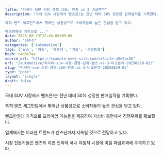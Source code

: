```yaml
---
title: "럭셔리 SUV 시장 경쟁 심화, 벤츠 vs 3 비교분석"
description: "국내 SUV 시장에서 벤츠은/는 전년 대비 50% 성장한 판매실적을 기록했다.

특히 벤츠 세그먼트에서 뛰어난 상품성으로 소비자들의 높은 관심을 받고 있다.

벤츠만원대 가격으로 ..."
date: 2025-08-29T12:46:00+09:00
author: "최수진"
categories: ['automotive']
tags: ['뉴스', '이슈', '자동차', '기술', '시장동향']
hash: c4d3c7aa
source_url: "https://example-news-site.com/article-a5e9ac5b"
url: "/automotive/럭셔리-suv-시장-경쟁-심화-벤츠-vs-3-비교분석-20250829-02/"
slug: "럭셔리-suv-시장-경쟁-심화-벤츠-vs-3-비교분석-20250829-02"
type: "post"
layout: "single"
draft: false
---
```


국내 SUV 시장에서 벤츠은/는 전년 대비 50% 성장한 판매실적을 기록했다.

특히 벤츠 세그먼트에서 뛰어난 상품성으로 소비자들의 높은 관심을 받고 있다.

벤츠만원대 가격으로 프리미엄 기능들을 제공하여 가성비 측면에서 경쟁우위를 확보했다.

업계에서는 이러한 트렌드가 벤츠년까지 지속될 것으로 전망하고 있다.

시장 전문가들은 벤츠의 이번 전략이 국내 자동차 시장에 미칠 파급효과에 주목하고 있다.
